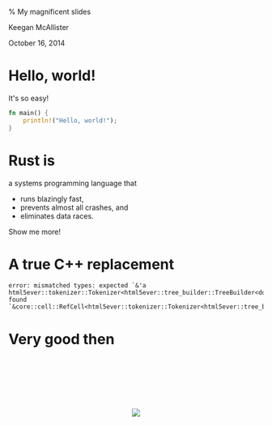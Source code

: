 % My magnificent slides

Keegan McAllister

October 16, 2014

# Hello, world!

It's so easy!

```rust
fn main() {
    println!("Hello, world!");
}
```

# Rust is

a systems programming language that

* runs blazingly fast,
* prevents almost all crashes, and
* eliminates data races.

Show me more!

# A true C++ replacement

```text
error: mismatched types: expected `&'a html5ever::tokenizer::Tokenizer<html5ever::tree_builder::TreeBuilder<dom::node::TrustedNodeAddress,dom::servohtmlparser::Sink>>`, found `&core::cell::RefCell<html5ever::tokenizer::Tokenizer<html5ever::tree_builder::TreeBuilder<dom::node::TrustedNodeAddress,dom::servohtmlparser::Sink>>>`
```

# Very good then

<div style="text-align: center; margin-top: 120px">
<img src="http://www.rust-lang.org/logos/rust-logo-256x256-blk.png">
</div>
